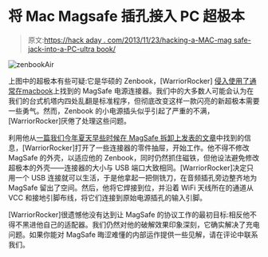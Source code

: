 # 将 Mac Magsafe 插孔接入 PC 超极本

> 原文:[https://hack aday . com/2013/11/23/hacking-a-MAC-mag safe-jack-into-a-PC-ultra book/](https://hackaday.com/2013/11/23/hacking-a-mac-magsafe-jack-into-a-pc-ultrabook/)

![zenbookAir](../Images/95aeb16c83d64b0af1ebef561dc8407c.png)

上图中的超极本有些可疑:它是华硕的 Zenbook，[WarriorRocker] [侵入使用了通常在](http://www.xodustech.com/projects/zenbook-magsafe)[macbook](http://en.wikipedia.org/wiki/MagSafe)上找到的 MagSafe 电源连接器。我们中的大多数人可能会认为在我们的台式机塔内四处乱翻是标准程序，但彻底改变这样一款闪亮的新超极本需要一些勇气。然而，Zenbook 的小电源插头似乎引起了严重的不满，[WarriorRocker]厌倦了处理这些问题。

利用他从[一篇我们今年夏天早些时候在 MagSafe 拆卸上发表的文章](http://hackaday.com/2013/06/07/apple-magsafe-protocol-hacking/)中找到的信息，[WarriorRocker]打开了一些连接器的零件抽屉，开始工作。他不得不修改 MagSafe 的外壳，以适应他的 Zenbook，同时仍然抓住磁铁，但他设法避免修改超极本的外壳——连接器的大小与 USB 端口大致相同。[WarriorRocker]决定只用一个 USB 连接就可以生活，于是他拿起一把侧铣刀，在音频插孔旁边整齐地为 MagSafe 留出了空间。然后，他将它焊接到位，并沿着 WiFi 天线所在的通道从 VCC 和接地引脚布线，将它们连接到原始电源插孔的输入引脚。

[WarriorRocker]很遗憾他没有达到让 MagSafe 的协议工作的最初目标:相反他不得不黑进他自己的适配器。我们仍然对他的破解效果印象深刻，它确实解决了充电问题。如果你能对 MagSafe 晦涩难懂的内部运作提供一些见解，请在评论中联系我们。